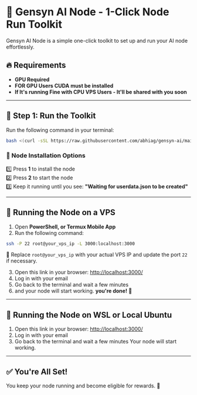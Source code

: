 # 🚀 Gensyn AI Node - 1-Click Node Run Toolkit

Gensyn AI Node is a simple one-click toolkit to set up and run your AI node effortlessly.

## 🔥 Requirements
- **GPU Required**
- **FOR GPU Users CUDA must be installed**
- **If It's running Fine with CPU VPS Users - It'll be shared with you soon**

---

## 🔹 Step 1: Run the Toolkit
Run the following command in your terminal:
```bash
bash <(curl -sSL https://raw.githubusercontent.com/abhiag/gensyn-ai/main/g.sh)
```

### 📌 Node Installation Options
1️⃣ Press **1** to install the node  
2️⃣ Press **2** to start the node  
3️⃣ Keep it running until you see: **"Waiting for userdata.json to be created"**

---

## 🔹 Running the Node on a VPS
1. Open **PowerShell, or Termux Mobile App**  
2. Run the following command:
```bash
ssh -P 22 root@your_vps_ip -L 3000:localhost:3000
```
📌 Replace `root@your_vps_ip` with your actual VPS IP and update the port `22` if necessary.

3. Open this link in your browser: [http://localhost:3000/](http://localhost:3000/)
4. Log in with your email  
5. Go back to the terminal and wait a few minutes  
6. and your node will start working.  **you're done!** 🎉

---

## 🔹 Running the Node on WSL or Local Ubuntu
1. Open this link in your browser: [http://localhost:3000/](http://localhost:3000/)
2. Log in with your email  
3. Go back to the terminal and wait a few minutes Your node will start working. 

---

## ✅ You're All Set!
You keep your node running and become eligible for rewards. 🚀


